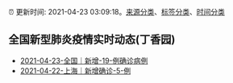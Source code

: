 :alarm_clock: 更新时间: 2021-04-23 03:09:18。[来源分类](../README.md)、[标签分类](../TAGS.md)、[时间分类](../TIMELINE.md)

## 全国新型肺炎疫情实时动态(丁香园)




- [2021-04-23-全国｜新增-19-例确诊病例](http://app.cctv.com/special/cportal/detail/arti/index.html?id=ArtiyFV9uU6BCXX5l8f7DClP210423&isfromapp=1) 
- [2021-04-22-上海｜新增确诊-5-例](http://app.cctv.com/special/cportal/detail/arti/index.html?id=ArtiNMcSGXiHTNODXUIVRBbx210423&isfromapp=1) 